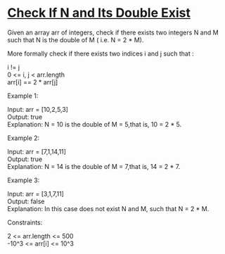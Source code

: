 # [Check If N and Its Double Exist](https://leetcode.com/problems/check-if-n-and-its-double-exist/)

Given an array arr of integers, check if there exists two integers N and M such that N is the double of M ( i.e. N = 2 * M).  

More formally check if there exists two indices i and j such that :  

i != j  
0 <= i, j < arr.length  
arr[i] == 2 * arr[j]  

Example 1:  

Input: arr = [10,2,5,3]  
Output: true  
Explanation: N = 10 is the double of M = 5,that is, 10 = 2 * 5.  

Example 2:  

Input: arr = [7,1,14,11]  
Output: true  
Explanation: N = 14 is the double of M = 7,that is, 14 = 2 * 7.  

Example 3:  

Input: arr = [3,1,7,11]  
Output: false  
Explanation: In this case does not exist N and M, such that N = 2 * M.  
 

Constraints:  

2 <= arr.length <= 500  
-10^3 <= arr[i] <= 10^3  